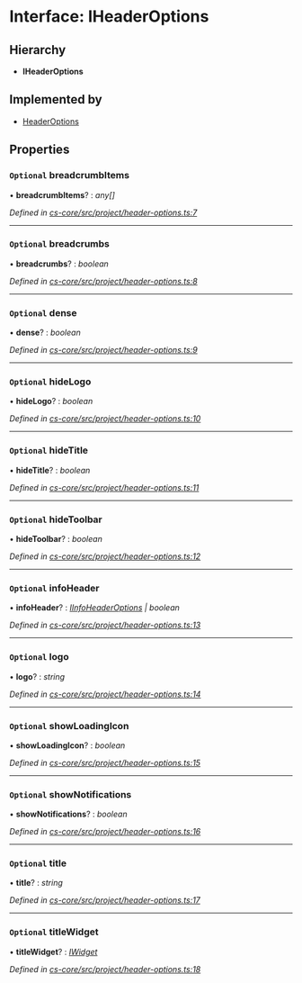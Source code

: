 # Interface: IHeaderOptions

## Hierarchy

* **IHeaderOptions**

## Implemented by

* [HeaderOptions](../classes/_cs_core_src_project_header_options_.headeroptions.md)

## Properties

### `Optional` breadcrumbItems

• **breadcrumbItems**? : *any[]*

*Defined in [cs-core/src/project/header-options.ts:7](https://github.com/TNOCS/csnext/blob/dad76c19/packages/cs-core/src/project/header-options.ts#L7)*

___

### `Optional` breadcrumbs

• **breadcrumbs**? : *boolean*

*Defined in [cs-core/src/project/header-options.ts:8](https://github.com/TNOCS/csnext/blob/dad76c19/packages/cs-core/src/project/header-options.ts#L8)*

___

### `Optional` dense

• **dense**? : *boolean*

*Defined in [cs-core/src/project/header-options.ts:9](https://github.com/TNOCS/csnext/blob/dad76c19/packages/cs-core/src/project/header-options.ts#L9)*

___

### `Optional` hideLogo

• **hideLogo**? : *boolean*

*Defined in [cs-core/src/project/header-options.ts:10](https://github.com/TNOCS/csnext/blob/dad76c19/packages/cs-core/src/project/header-options.ts#L10)*

___

### `Optional` hideTitle

• **hideTitle**? : *boolean*

*Defined in [cs-core/src/project/header-options.ts:11](https://github.com/TNOCS/csnext/blob/dad76c19/packages/cs-core/src/project/header-options.ts#L11)*

___

### `Optional` hideToolbar

• **hideToolbar**? : *boolean*

*Defined in [cs-core/src/project/header-options.ts:12](https://github.com/TNOCS/csnext/blob/dad76c19/packages/cs-core/src/project/header-options.ts#L12)*

___

### `Optional` infoHeader

• **infoHeader**? : *[IInfoHeaderOptions](_cs_core_src_project_header_options_.iinfoheaderoptions.md) | boolean*

*Defined in [cs-core/src/project/header-options.ts:13](https://github.com/TNOCS/csnext/blob/dad76c19/packages/cs-core/src/project/header-options.ts#L13)*

___

### `Optional` logo

• **logo**? : *string*

*Defined in [cs-core/src/project/header-options.ts:14](https://github.com/TNOCS/csnext/blob/dad76c19/packages/cs-core/src/project/header-options.ts#L14)*

___

### `Optional` showLoadingIcon

• **showLoadingIcon**? : *boolean*

*Defined in [cs-core/src/project/header-options.ts:15](https://github.com/TNOCS/csnext/blob/dad76c19/packages/cs-core/src/project/header-options.ts#L15)*

___

### `Optional` showNotifications

• **showNotifications**? : *boolean*

*Defined in [cs-core/src/project/header-options.ts:16](https://github.com/TNOCS/csnext/blob/dad76c19/packages/cs-core/src/project/header-options.ts#L16)*

___

### `Optional` title

• **title**? : *string*

*Defined in [cs-core/src/project/header-options.ts:17](https://github.com/TNOCS/csnext/blob/dad76c19/packages/cs-core/src/project/header-options.ts#L17)*

___

### `Optional` titleWidget

• **titleWidget**? : *[IWidget](_cs_core_src_widget_widget_.iwidget.md)*

*Defined in [cs-core/src/project/header-options.ts:18](https://github.com/TNOCS/csnext/blob/dad76c19/packages/cs-core/src/project/header-options.ts#L18)*
